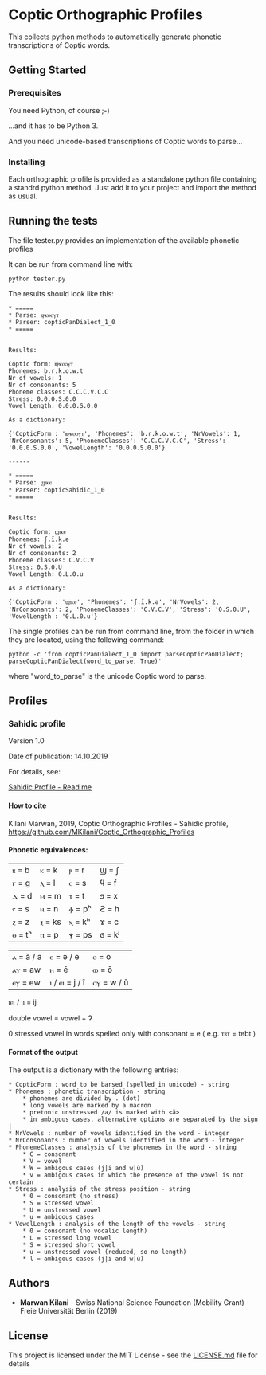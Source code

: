 # Coptic Orthographic Profiles

This collects python methods to automatically generate phonetic transcriptions of Coptic words.

## Getting Started

### Prerequisites

You need Python, of course ;-)

...and it has to be Python 3.

And you need unicode-based transcriptions of Coptic words to parse...


### Installing

Each orthographic profile is provided as a standalone python file containing a standrd python method. Just add it to your project and import the method as usual.

## Running the tests

The file tester.py provides an implementation of the available phonetic profiles

It can be run from command line with:

```shell
python tester.py
```

The results should look like this:

```shell
* =====
* Parse: ⲃⲣⲕⲟⲟⲩⲧ
* Parser: copticPanDialect_1_0
* =====


Results:

Coptic form: ⲃⲣⲕⲟⲟⲩⲧ
Phonemes: b.r.k.o.w.t
Nr of vowels: 1
Nr of consonants: 5
Phoneme classes: C.C.C.V.C.C
Stress: 0.0.0.S.0.0
Vowel Length: 0.0.0.S.0.0

As a dictionary:

{'CopticForm': 'ⲃⲣⲕⲟⲟⲩⲧ', 'Phonemes': 'b.r.k.o.w.t', 'NrVowels': 1, 'NrConsonants': 5, 'PhonemeClasses': 'C.C.C.V.C.C', 'Stress': '0.0.0.S.0.0', 'VowelLength': '0.0.0.S.0.0'}

------

* =====
* Parse: ϣⲓⲕⲉ
* Parser: copticSahidic_1_0
* =====


Results:

Coptic form: ϣⲓⲕⲉ
Phonemes: ʃ.ī.k.ə
Nr of vowels: 2
Nr of consonants: 2
Phoneme classes: C.V.C.V
Stress: 0.S.0.U
Vowel Length: 0.L.0.u

As a dictionary:

{'CopticForm': 'ϣⲓⲕⲉ', 'Phonemes': 'ʃ.ī.k.ə', 'NrVowels': 2, 'NrConsonants': 2, 'PhonemeClasses': 'C.V.C.V', 'Stress': '0.S.0.U', 'VowelLength': '0.L.0.u'}
```

The single profiles can be run from command line, from the folder in which they are located, using the following command:

```shell
python -c 'from copticPanDialect_1_0 import parseCopticPanDialect; parseCopticPanDialect(word_to_parse, True)'
```

where "word_to_parse" is the unicode Coptic word to parse.

## Profiles

### Sahidic profile

Version 1.0

Date of publication: 14.10.2019

For details, see:

[Sahidic Profile - Read me](parsers/Sahidic)

#### How to cite

Kilani Marwan, 2019, Coptic Orthographic Profiles - Sahidic profile, https://github.com/MKilani/Coptic_Orthographic_Profiles

#### Phonetic equivalences:

|   |   |   |   |
|---|---|---|---|
| ⲃ = b | ⲕ = k | ⲣ = r | ϣ = ʃ | 
| ⲅ = g | ⲗ = l | ⲥ = s | ϥ = f |
| ⲇ = d | ⲙ = m | ⲧ = t | ϧ = x | 
| ⲋ = s | ⲛ = n | ⲫ = pʰ | ϩ = h | 
| ⲍ = z | ⲝ = ks | ⲭ = kʰ | ϫ = c |
| ⲑ = tʰ | ⲡ = p | ⲯ = ps | ϭ = kʲ |  

|   |   |   |
|---|---|---|
| ⲁ = ă / a | ⲉ = ə / e | ⲟ = o |
| ⲁⲩ = aw | ⲏ = ē | ⲱ = ō |
| ⲉⲩ = ew | ⲓ / ⲉⲓ = j / ī | ⲟⲩ = w / ū |

ⲓⲉⲓ / ⲓⲓ = ij

double vowel = vowel + ʔ

0 stressed vowel in words spelled only with consonant = e ( e.g. ⲧⲃⲧ = tebt )

#### Format of the output

The output is a dictionary with the following entries:

```
* CopticForm : word to be barsed (spelled in unicode) - string
* Phonemes : phonetic transcription - string
	* phonemes are divided by . (dot)
	* long vowels are marked by a macron
	* pretonic unstressed /a/ is marked with <ă>
	* in ambigous cases, alternative options are separated by the sign |
* NrVowels : number of vowels identified in the word - integer
* NrConsonants : number of vowels identified in the word - integer
* PhonemeClasses : analysis of the phonemes in the word - string
	* C = consonant
	* V = vowel
	* W = ambigous cases (j|ī and w|ū)
	* v = ambigous cases in which the presence of the vowel is not certain
* Stress : analysis of the stress position - string
	* 0 = consonant (no stress)
	* S = stressed vowel
	* U = unstressed vowel
	* u = ambigous cases
* VowelLength : analysis of the length of the vowels - string
	* 0 = consonant (no vocalic length)
	* L = stressed long vowel
	* S = stressed short vowel
	* u = unstressed vowel (reduced, so no length)
	* l = ambigous cases (j|ī and w|ū)
```

## Authors

* **Marwan Kilani** - Swiss National Science Foundation (Mobility Grant) - Freie Universität Berlin (2019)

## License

This project is licensed under the MIT License - see the [LICENSE.md](LICENSE.md) file for details

